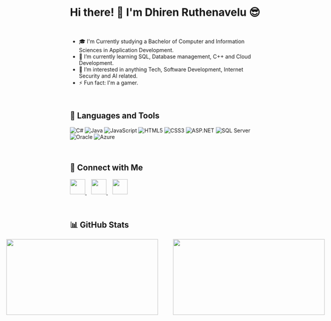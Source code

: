 # Hi there! 👋 I'm Dhiren Ruthenavelu 😎
<br>

- 🎓 I'm Currently studying a Bachelor of Computer and Information Sciences in Application Development.
- 🌱 I’m currently learning SQL, Database management, C++ and Cloud Development.
- 👀 I’m interested in anything Tech, Software Development, Internet Security and AI related.
- ⚡ Fun fact: I'm a gamer.
<br>

## 🚀 Languages and Tools

![C#](https://img.shields.io/badge/C%23-239120?style=for-the-badge&logo=csharp&logoColor=white)
![Java](https://img.shields.io/badge/Java-007396?style=for-the-badge&logo=java&logoColor=white)
![JavaScript](https://img.shields.io/badge/JavaScript-F7DF1E?style=for-the-badge&logo=javascript&logoColor=black)
![HTML5](https://img.shields.io/badge/HTML5-E34F26?style=for-the-badge&logo=html5&logoColor=white)
![CSS3](https://img.shields.io/badge/CSS3-1572B6?style=for-the-badge&logo=css3&logoColor=white)
![ASP.NET](https://img.shields.io/badge/ASP.NET-5C2D91?style=for-the-badge&logo=dotnet&logoColor=white)
![SQL Server](https://img.shields.io/badge/SQL%20Server-CC2927?style=for-the-badge&logo=microsoftsqlserver&logoColor=white)
![Oracle](https://img.shields.io/badge/Oracle-F80000?style=for-the-badge&logo=oracle&logoColor=white)
![Azure](https://img.shields.io/badge/Azure-0078D4?style=for-the-badge&logo=microsoftazure&logoColor=white)

<br>

## 🔗 Connect with Me

<a href="https://www.linkedin.com/in/dhirenruthenavelu/" target="_blank">
    <img src="https://cdn.jsdelivr.net/gh/devicons/devicon/icons/linkedin/linkedin-original.svg" width="40px"/>
</a> &nbsp;&nbsp;
<a href="https://github.com/DhirenRuthenavelu" target="_blank">
    <img src="https://cdn.jsdelivr.net/gh/devicons/devicon/icons/github/github-original.svg" width="40px"/>
</a> &nbsp;&nbsp;
<a href="mailto:ruthenavelu415@gmail.com">
    <img src="https://upload.wikimedia.org/wikipedia/commons/7/7e/Gmail_icon_%282020%29.svg" width="40px"/>
</a>

<br>
<br>
<br>

## 📊 GitHub Stats

<div style="display: flex; justify-content: center; gap: 40px;">
  <img src="https://github-readme-stats.vercel.app/api?username=MCCLUCKY415&show_icons=true&theme=radical" width="400px" height="200px"/>
  <img src="https://github-readme-stats.vercel.app/api/top-langs/?username=MCCLUCKY415&layout=compact&theme=radical" width="400px" height="200px"/>
</div>




